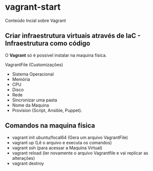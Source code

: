 # vagrant-start
 Conteúdo Incial sobre Vagrant

 ## Criar infraestrutura virtuais através de IaC - Infraestrutura como código

 O **Vagrant** só é possivel instalar na maquina física.

 VagrantFile (Customizações)

 * Sistema Operacional
 * Memória
 * CPU
 * Disco
 * Rede
 * Sincronizar uma pasta
 * Nome da Maquina
 * Provision (Script, Ansible, Puppet).

## Comandos na maquina física

 * vagrant init ubuntu/focal64 (Gera um arquivo VagrantFile)
 * vagrant up (Lê o arquivo e executa os comandos)
 * vagrant ssh (para acessar a Maquina Virtual)
 * vagrant reload (ler novamente o arquivo Vagrantfile e vai replicar as alterações)
 * vagrant destroy
